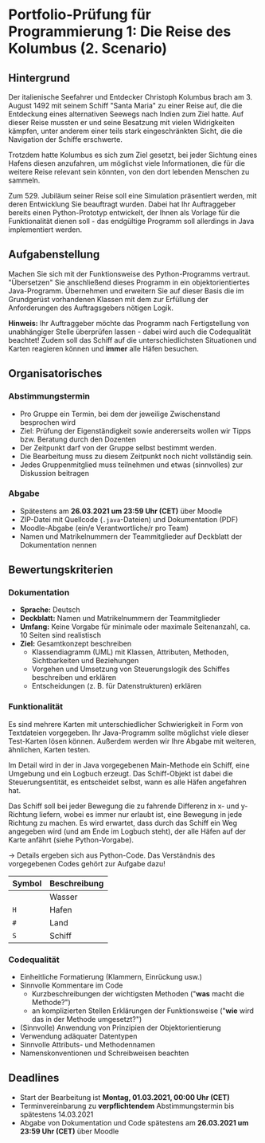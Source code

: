 # Portfolio-Prüfung für Programmierung 1: Die Reise des Kolumbus (2. Scenario)

## Hintergrund
Der italienische Seefahrer und Entdecker Christoph Kolumbus brach am 3. August 1492 mit seinem Schiff "Santa Maria" zu einer Reise auf, die die Entdeckung eines alternativen Seewegs nach Indien zum Ziel hatte. Auf dieser Reise mussten er und seine Besatzung mit vielen Widrigkeiten kämpfen, unter anderem einer teils stark eingeschränkten Sicht, die die Navigation der Schiffe erschwerte.

Trotzdem hatte Kolumbus es sich zum Ziel gesetzt, bei jeder Sichtung eines Hafens diesen anzufahren, um möglichst viele Informationen, die für die weitere Reise relevant sein könnten, von den dort lebenden Menschen zu sammeln.

Zum 529. Jubiläum seiner Reise soll eine Simulation präsentiert werden, mit deren Entwicklung Sie beauftragt wurden. Dabei hat Ihr Auftraggeber bereits einen Python-Prototyp entwickelt, der Ihnen als Vorlage für die Funktionalität dienen soll - das endgültige Programm soll allerdings in Java implementiert werden.

## Aufgabenstellung
Machen Sie sich mit der Funktionsweise des Python-Programms vertraut. "Übersetzen" Sie anschließend dieses Programm in ein objektorientiertes Java-Programm. Übernehmen und erweitern Sie auf dieser Basis die im Grundgerüst vorhandenen Klassen mit dem zur Erfüllung der Anforderungen des Auftragsgebers nötigen Logik.

**Hinweis:** Ihr Auftraggeber möchte das Programm nach Fertigstellung von unabhängiger Stelle überprüfen lassen - dabei wird auch die Codequalität beachtet! Zudem soll das Schiff auf die unterschiedlichsten Situationen und Karten reagieren können und **immer** alle Häfen besuchen.

## Organisatorisches

### Abstimmungstermin
- Pro Gruppe ein Termin, bei dem der jeweilige Zwischenstand besprochen wird
- Ziel: Prüfung der Eigenständigkeit sowie andererseits wollen wir Tipps bzw. Beratung durch den Dozenten
- Der Zeitpunkt darf von der Gruppe selbst bestimmt werden.
- Die Bearbeitung muss zu diesem Zeitpunkt noch nicht vollständig sein.
- Jedes Gruppenmitglied muss teilnehmen und etwas (sinnvolles) zur Diskussion beitragen

### Abgabe
- Spätestens am **26.03.2021 um 23:59 Uhr (CET)** über Moodle
- ZIP-Datei mit Quellcode (`.java`-Dateien) und Dokumentation (PDF)
- Moodle-Abgabe (ein/e Verantwortliche/r pro Team)
- Namen und Matrikelnummern der Teammitglieder auf Deckblatt der Dokumentation nennen

## Bewertungskriterien

### Dokumentation
- **Sprache:** Deutsch
- **Deckblatt:** Namen und Matrikelnummern der Teammitglieder
- **Umfang:** Keine Vorgabe für minimale oder maximale Seitenanzahl, ca. 10 Seiten sind realistisch
- **Ziel:** Gesamtkonzept beschreiben
  - Klassendiagramm (UML) mit Klassen, Attributen, Methoden, Sichtbarkeiten und Beziehungen
  - Vorgehen und Umsetzung von Steuerungslogik des Schiffes beschreiben und erklären
  - Entscheidungen (z. B. für Datenstrukturen) erklären

### Funktionalität
Es sind mehrere Karten mit unterschiedlicher Schwierigkeit in Form von Textdateien vorgegeben.
Ihr Java-Programm sollte möglichst viele dieser Test-Karten lösen können.
Außerdem werden wir Ihre Abgabe mit weiteren, ähnlichen, Karten testen.

Im Detail wird in der in Java vorgegebenen Main-Methode ein Schiff, eine Umgebung und ein Logbuch erzeugt. Das Schiff-Objekt ist dabei die Steuerungsentität, es entscheidet selbst, wann es alle Häfen angefahren hat.

Das Schiff soll bei jeder Bewegung die zu fahrende Differenz in x- und y-Richtung liefern, wobei es immer nur erlaubt ist, eine Bewegung in jede Richtung zu machen.
Es wird erwartet, dass durch das Schiff ein Weg angegeben wird (und am Ende im Logbuch steht), der alle Häfen auf der Karte anfährt (siehe Python-Vorgabe).

→ Details ergeben sich aus Python-Code. Das Verständnis des vorgegebenen Codes gehört zur Aufgabe dazu!

| Symbol | Beschreibung |
| :--- | :--- |
| ` ` | Wasser |
| `H` | Hafen |
| `#` | Land |
| `S` | Schiff |

### Codequalität
- Einheitliche Formatierung (Klammern, Einrückung usw.)
- Sinnvolle Kommentare im Code
  - Kurzbeschreibungen der wichtigsten Methoden ("**was** macht die Methode?")
  - an komplizierten Stellen Erklärungen der Funktionsweise ("**wie** wird das in der Methode umgesetzt?")
- (Sinnvolle) Anwendung von Prinzipien der Objektorientierung
- Verwendung adäquater Datentypen
- Sinnvolle Attributs- und Methodennamen
- Namenskonventionen und Schreibweisen beachten


## Deadlines
- Start der Bearbeitung ist **Montag, 01.03.2021, 00:00 Uhr (CET)**
- Terminvereinbarung zu **verpflichtendem** Abstimmungstermin bis spätestens 14.03.2021
- Abgabe von Dokumentation und Code spätestens am **26.03.2021 um 23:59 Uhr (CET)** über Moodle